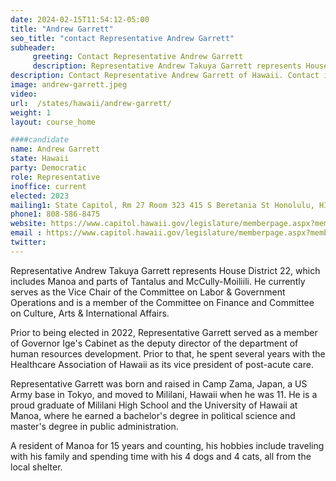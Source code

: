 ```yaml
---
date: 2024-02-15T11:54:12-05:00
title: "Andrew Garrett"
seo_title: "contact Representative Andrew Garrett"
subheader:
     greeting: Contact Representative Andrew Garrett
     description: Representative Andrew Takuya Garrett represents House District 22, which includes Manoa and parts of Tantalus and McCully-Moiliili. He currently serves as the Vice Chair of the Committee on Labor & Government Operations and is a member of the Committee on Finance and Committee on Culture, Arts & International Affairs.
description: Contact Representative Andrew Garrett of Hawaii. Contact information for Andrew Garrett includes email address, phone number, and mailing address.
image: andrew-garrett.jpeg
video:
url:  /states/hawaii/andrew-garrett/
weight: 1
layout: course_home

####candidate
name: Andrew Garrett
state: Hawaii
party: Democratic
role: Representative
inoffice: current
elected: 2023
mailing1: State Capitol, Rm 27 Room 323 415 S Beretania St Honolulu, HI 96813
phone1: 808-586-8475
website: https://www.capitol.hawaii.gov/legislature/memberpage.aspx?member=256&year=2024/
email : https://www.capitol.hawaii.gov/legislature/memberpage.aspx?member=256&year=2024/
twitter:
---
```


Representative Andrew Takuya Garrett represents House District 22, which includes Manoa and parts of Tantalus and McCully-Moiliili. He currently serves as the Vice Chair of the Committee on Labor & Government Operations and is a member of the Committee on Finance and Committee on Culture, Arts & International Affairs.

Prior to being elected in 2022, Representative Garrett served as a member of Governor Ige's Cabinet as the deputy director of the department of human resources development. Prior to that, he spent several years with the Healthcare Association of Hawaii as its vice president of post-acute care.

Representative Garrett was born and raised in Camp Zama, Japan, a US Army base in Tokyo, and moved to Mililani, Hawaii when he was 11. He is a proud graduate of Mililani High School and the University of Hawaii at Manoa, where he earned a bachelor's degree in political science and master's degree in public administration.

A resident of Manoa for 15 years and counting, his hobbies include traveling with his family and spending time with his 4 dogs and 4 cats, all from the local shelter.

